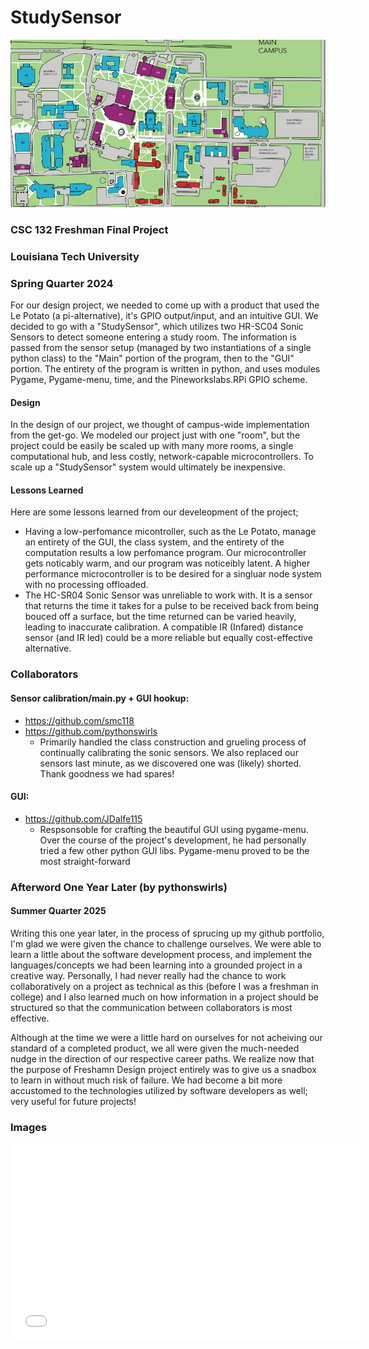 # StudySensor
![image](background_image.png)
### CSC 132 Freshman Final Project
### Louisiana Tech University
### Spring Quarter 2024

For our design project, we needed to come up with a product that used the Le Potato (a pi-alternative), it's GPIO output/input, and an intuitive GUI. We decided to go with a "StudySensor", which utilizes two HR-SC04 Sonic Sensors to detect someone entering a study room. The information is passed from the sensor setup (managed by two instantiations of a single python class) to the "Main" portion of the program, then to the "GUI" portion.
The entirety of the program is written in python, and uses modules Pygame, Pygame-menu, time, and the Pineworkslabs.RPi GPIO scheme.

#### Design
In the design of our project, we thought of campus-wide implementation from the get-go. We modeled our project just with one "room", but the project could be easily be scaled up with many more rooms, a single computational hub, and less costly, network-capable microcontrollers. To scale up a "StudySensor" system would ultimately be inexpensive.

#### Lessons Learned
Here are some lessons learned from our develeopment of the project;
* Having a low-perfomance micontroller, such as the Le Potato, manage an entirety of the GUI, the class system, and the entirety of the computation results a low perfomance program. Our microcontroller gets noticably warm, and our program was noticeibly latent. A higher performance microcontroller is to be desired for a singluar node system with no processing offloaded.
* The HC-SR04 Sonic Sensor was unreliable to work with. It is a sensor that returns the time it takes for a pulse to be received back from being bouced off a surface, but the time returned can be varied heavily, leading to inaccurate calibration. A compatible IR (Infared) distance sensor (and IR led) could be a more reliable but equally cost-effective alternative.

### Collaborators
#### Sensor calibration/main.py + GUI hookup:
* https://github.com/smc118
* https://github.com/pythonswirls
  * Primarily handled the class construction and grueling process of continually calibrating the sonic sensors. We also replaced our sensors last minute, as we discovered one was (likely) shorted. Thank goodness we had spares!
#### GUI:
* https://github.com/JDalfe115
  * Respsonsoble for crafting the beautiful GUI using pygame-menu. Over the course of the project's development, he had personally tried a few other python GUI libs. Pygame-menu proved to be the most straight-forward
 
### Afterword One Year Later (by pythonswirls)
#### Summer Quarter 2025
Writing this one year later, in the process of sprucing up my github portfolio, I'm glad we were given the chance to challenge ourselves. We were able to learn a little about the software development process, and implement the languages/concepts we had been learning into a grounded project in a creative way. Personally, I had never really had the chance to work collaboratively on a project as technical as this (before I was a freshman in college) and I also learned much on how information in a project should be structured so that the communication between collaborators is most effective.

Although at the time we were a little hard on ourselves for not acheiving our standard of a completed product, we all were given the much-needed nudge in the direction of our respective career paths. We realize now that the purpose of Freshamn Design project entirely was to give us a snadbox to learn in without much risk of failure. We had become a bit more accustomed to the technologies utilized by software developers as well; very useful for future projects! 

### Images
<iframe src="Images.html" width="560" height="315" frameborder="0" allowfullscreen>
</iframe>   
